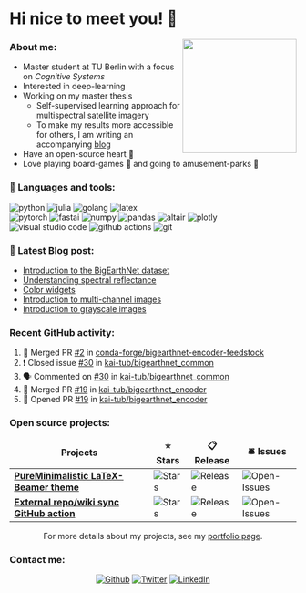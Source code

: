 # Hi nice to meet you! 🙂
<img align='right' src='https://media.giphy.com/media/bcKmIWkUMCjVm/giphy.gif' width='200"'>

<h3>About me:</h3>

- Master student at TU Berlin with a focus on _Cognitive Systems_
- Interested in deep-learning
- Working on my master thesis
  - Self-supervised learning approach for multispectral satellite imagery
  - To make my results more accessible for others, I am writing an accompanying [blog](https://kai-tub.github.io/master-thesis-blog/)
- Have an open-source heart 💖
- Love playing board-games 🎲 and going to amusement-parks 🎢

<h3>🔧 Languages and tools:</h3>
<div>
<img alt="python" src="https://img.shields.io/badge/-Python-3776AB?style=flat-square&logo=python&logoColor=white"/>
<img alt="julia" src="https://img.shields.io/badge/-Julia-9558B2?style=flat-square&logo=Julia&logoColor=white"/>
<img alt="golang" src="https://img.shields.io/badge/-Golang-00ADD8?style=flat-square&logo=Go&logoColor=white"/>
<img alt="latex" src="https://img.shields.io/badge/-LaTeX-008080?style=flat-square&logo=Latex&logoColor=white"/>
</div>
<div>
<img alt="pytorch" src="https://img.shields.io/badge/-PyTorch-EE4C2C?style=flat-square&logo=Pytorch&logoColor=white"/>
<img alt="fastai" src="https://img.shields.io/badge/-fastai-EE4C2C?style=flat-square&logoColor=white"/>
<img alt="numpy" src="https://img.shields.io/badge/-Numpy-013243?style=flat-square&logo=Numpy&logoColor=white"/>
<img alt="pandas" src="https://img.shields.io/badge/-Pandas-150458?style=flat-square&logo=pandas&logoColor=white"/>
<img alt="altair" src="https://img.shields.io/badge/-Altair-3776AB?style=flat-square&logoColor=white"/>
<img alt="plotly" src="https://img.shields.io/badge/-Plotly-3746AB?style=flat-square&logoColor=white"/>
</div>
<div>
<img alt="visual studio code" src="https://img.shields.io/badge/-VS_Code-007ACC?style=flat-square&logo=visual-studio-code&logoColor=white"/>
<img alt="github actions" src="https://img.shields.io/badge/-Github_Actions-2088FF?style=flat-square&logo=github-actions&logoColor=white" />
<img alt="git" src="https://img.shields.io/badge/-Git-F05032?style=flat-square&logo=git&logoColor=white" />
</div>
<h3>📕 Latest Blog post:</h3>

<!-- BLOG-POST-LIST:START -->
- [Introduction to the BigEarthNet dataset](https://kai-tub.github.io/master-thesis-blog/images/2020/10/28/bigearthnet-dataset.html)
- [Understanding spectral reflectance](https://kai-tub.github.io/master-thesis-blog/images/2020/10/14/understanding-spectral-reflectance.html)
- [Color widgets](https://kai-tub.github.io/master-thesis-blog/widgets/2020/10/04/color-widgets.html)
- [Introduction to multi-channel images](https://kai-tub.github.io/master-thesis-blog/images/2020/09/16/images-with-channels.html)
- [Introduction to grayscale images](https://kai-tub.github.io/master-thesis-blog/images/2020/09/02/introduction-grayscale-images.html)
<!-- BLOG-POST-LIST:END -->

<h3>Recent GitHub activity:</h3>

<!--START_SECTION:activity-->
1. 🎉 Merged PR [#2](https://github.com/conda-forge/bigearthnet-encoder-feedstock/pull/2) in [conda-forge/bigearthnet-encoder-feedstock](https://github.com/conda-forge/bigearthnet-encoder-feedstock)
2. ❗️ Closed issue [#30](https://github.com/kai-tub/bigearthnet_common/issues/30) in [kai-tub/bigearthnet_common](https://github.com/kai-tub/bigearthnet_common)
3. 🗣 Commented on [#30](https://github.com/kai-tub/bigearthnet_common/issues/30) in [kai-tub/bigearthnet_common](https://github.com/kai-tub/bigearthnet_common)
4. 🎉 Merged PR [#19](https://github.com/kai-tub/bigearthnet_encoder/pull/19) in [kai-tub/bigearthnet_encoder](https://github.com/kai-tub/bigearthnet_encoder)
5. 💪 Opened PR [#19](https://github.com/kai-tub/bigearthnet_encoder/pull/19) in [kai-tub/bigearthnet_encoder](https://github.com/kai-tub/bigearthnet_encoder)
<!--END_SECTION:activity-->


<h3>Open source projects:</h3>
<div align="center">
<table>
  <thead align="center">
    <tr border: none;>
      <td><b>Projects</b></td>
      <td><b>⭐ Stars</b></td>
      <td><b>📋 Release</b></td>
      <td><b>🛎 Issues</b></td>
    </tr>
  </thead>
  <tbody>
    <tr>
	    <td><a href="https://github.com/kai-tub/latex_beamer_pure_minimalistic/"><b>PureMinimalistic LaTeX-Beamer theme</b></a></td>
      <td><img alt="Stars" src="https://badgen.net/github/stars/kai-tub/latex_beamer_pure_minimalistic/"/></td>
      <td><img alt="Release" src="https://badgen.net/github/release/kai-tub/latex_beamer_pure_minimalistic/"/></td>
      <td><img alt="Open-Issues" src="https://badgen.net/github/open-issues/kai-tub/latex_beamer_pure_minimalistic/"/></td>
    </tr>
    <tr>
	    <td><a href="https://github.com/kai-tub/external-repo-sync-action/"><b>External repo/wiki sync GitHub action</b></a></td>
      <td><img alt="Stars" src="https://badgen.net/github/stars/kai-tub/external-repo-sync-action/"/></td>
      <td><img alt="Release" src="https://badgen.net/github/release/kai-tub/external-repo-sync-action/"/></td>
      <td><img alt="Open-Issues" src="https://badgen.net/github/open-issues/kai-tub/external-repo-sync-action/"/></td>
    </tr>
</table>
For more details about my projects, see my <a href="https://kai-tub.github.io/">portfolio page</a>.
</div>
<h3>Contact me:</h3>
<p align="center">
<a href="https://kai-tub.github.io/" target="_blank"><img alt="Github" src="https://img.shields.io/badge/GitHub-%2312100E.svg?&style=for-the-badge&logo=Github&logoColor=white" /></a> 
<a href="https://twitter.com/kai_tub" target="_blank"><img alt="Twitter" src="https://img.shields.io/badge/twitter-%231DA1F2.svg?&style=for-the-badge&logo=twitter&logoColor=white" /></a> 
<a href="https://www.linkedin.com/in/kai-norman-clasen/t" target="_blank"><img alt="LinkedIn" src="https://img.shields.io/badge/linkedin-%230077B5.svg?&style=for-the-badge&logo=linkedin&logoColor=white" /></a>
</p>
